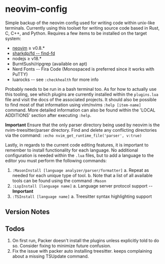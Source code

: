 # neovim-config

Simple backup of the neovim config used for writing code within unix-like
terminals. Currently using this toolset for writing source code based in Rust,
C, C++, and Python. Requires a few items to be installed on the target system:

- [neovim](https://github.com/neovim/neovim/releases) $\geq$ v0.8.\*
- [sharkdp/fd -- find-fd](https://github.com/sharkdp/fd)
- nodejs $\geq$ v18.\*
- BurntSushi/ripgrep (available on apt)
- Nerd Fonts -- Fira Code (Monospaced is preferred since it works with PuTTY)
- luarocks -- see `:checkhealth` for more info

Probably needs to be run in a bash terminal too. As for how to actually use
this tooling, see which plugins are currently installed within the `plugins.lua`
file and visit the docs of the associated projects. It should also be possible
to find most of that information using vim/nvims `:help [item-name]` command.
More detailed information can also be found within the 'LOCAL ADDITIONS'
section after executing `:help`.

**Important**
Ensure that the only parser directory being used by neovim is the
nvim-treesitter/parser directory. Find and delete any conflicting directories
via the command:
`:echo nvim_get_runtime_file('parser', v:true)`

Lastly, in regards to the current code editing features, it is important to
remember to install functionality for each language. No additional
configuration is needed within the `.lua` files, but to add a language to the
editor you must perform the following commands:

1. `:MasonInstall [language analyzer/parser/formatter]`
   a. Repeat as needed for each unique type of tool.
   b. Note that a list of all available tools can be found using the command
   `:Mason`
2. `:LspInstall [language name]`
   a. Language server protocol support -- **Important**
3. `:TSInstall [language name]`
   a. Treesitter syntax highlighting support

## Version Notes

## Todos

1. On first run, Packer doesn't install the plugins unless explicitly told to do so. Consider fixing to minimize future confusion.
2. Fix the issue with packer auto installing treesitter. keeps complaining about a missing TSUpdate command. 

